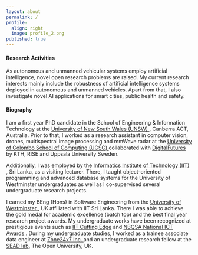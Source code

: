```yaml
---
layout: about
permalink: /
profile:
  align: right
  image: profile_2.png
published: true
---
```


#### Research Activities

As autonomous and unmanned vehicular systems employ artificial intelligence, novel open research problems are raised. My current research interests mainly include the robustness of artificial intelligence systems deployed in autonomous and unmanned vehicles. Apart from that, I also investigate novel AI applications for smart cities, public health and safety. 


#### Biography

I am a first year PhD candidate in the School of Engineering & Information Technology at the <a href="https://www.unsw.adfa.edu.au/seit"> University of New South Wales (UNSW) </a>, Canberra ACT, Australia. Prior to that, I worked as a research assistant in computer vision, drones, multispectral image processing and mmWave radar at the <a href="https://ucsc.cmb.ac.lk"> University of Colombo School of Computing (UCSC) </a> collaborated with <a href="https://www.digitalfutures.kth.se">DigitalFutures</a> by KTH, RISE and Uppsala University Sweden. 

Additionally, I was employed by the <a href="https://www.iit.ac.lk">Informatics Institute of Technology (IIT) </a>, Sri Lanka, as a visiting lecturer. There, I taught object-oriented programming and advanced database systems for the University of Westminster undergraduates as well as I co-supervised several undergraduate research projects. 

I earned my BEng (Hons) in Software Engineering from the <a href="https://www.westminster.ac.uk">University of Westminster </a>, UK affiliated with IIT Sri Lanka. There I was able to achieve the gold medal for academic excellence (batch top) and the best final year research project awards. My undergraduate works have been recognized at prestigious events such as <a href="https://cuttingedge.iit.ac.lk">IIT Cutting Edge</a> and <a href="https://nbqsa.com">NBQSA National ICT Awards </a>. During my undergraduate studies, I worked as a trainee associate data engineer at <a href="https://zone24x7.com">Zone24x7 Inc. </a> and an undergraduate research fellow at the <a href="http://sead.open.ac.uk">SEAD lab</a>, The Open University, UK. 

